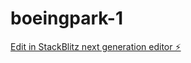 # boeingpark-1

[Edit in StackBlitz next generation editor ⚡️](https://stackblitz.com/~/github.com/henriquepao03/boeingpark-1)